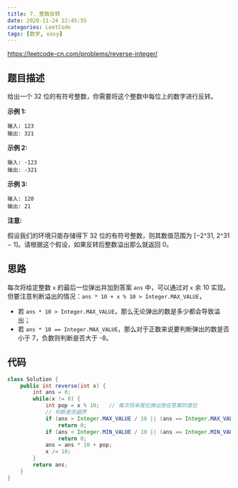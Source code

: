 ```yaml
---
title: 7. 整数反转
date: 2020-11-24 22:45:55
categories: LeetCode
tags: [数学, easy]
---
```




https://leetcode-cn.com/problems/reverse-integer/

<!--more-->



## 题目描述

给出一个 32 位的有符号整数，你需要将这个整数中每位上的数字进行反转。

**示例 1:**

```
输入: 123
输出: 321
```

 **示例 2:**

```
输入: -123
输出: -321
```

**示例 3:**

```
输入: 120
输出: 21
```

**注意:**

假设我们的环境只能存储得下 32 位的有符号整数，则其数值范围为 [−2^31,  2^31 − 1]。请根据这个假设，如果反转后整数溢出那么就返回 0。



## 思路

每次将给定整数 `x` 的最后一位弹出并加到答案 `ans` 中，可以通过对 `x` 余 10 实现。但要注意判断溢出的情况：`ans * 10 + x % 10 > Integer.MAX_VALUE`，

* 若 `ans * 10 > Integer.MAX_VALUE`，那么无论弹出的数是多少都会导致溢出；
* 若 `ans * 10 == Integer.MAX_VALUE`，那么对于正数来说要判断弹出的数是否小于 7，负数则判断是否大于 -8。



## 代码

```java
class Solution {
    public int reverse(int x) {
        int ans = 0;
        while(x != 0) {
            int pop = x % 10;   // 每次将末尾位弹出放在答案的首位
            // 判断是否越界
            if (ans > Integer.MAX_VALUE / 10 || (ans == Integer.MAX_VALUE / 10 && pop > 7))
                return 0;
            if (ans < Integer.MIN_VALUE / 10 || (ans == Integer.MIN_VALUE / 10 && pop < -8))
                return 0;
            ans = ans * 10 + pop;
            x /= 10;
        }
        return ans;
    }
}
```

